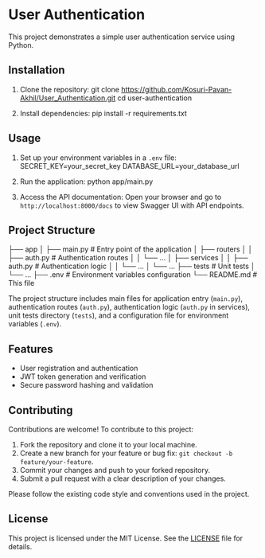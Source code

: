 # User Authentication

This project demonstrates a simple user authentication service using Python.

## Installation

1. Clone the repository:
git clone https://github.com/Kosuri-Pavan-Akhil/User_Authentication.git
cd user-authentication


2. Install dependencies:
pip install -r requirements.txt


## Usage

1. Set up your environment variables in a `.env` file:
SECRET_KEY=your_secret_key
DATABASE_URL=your_database_url

2. Run the application:
python app/main.py


3. Access the API documentation:
Open your browser and go to `http://localhost:8000/docs` to view Swagger UI with API endpoints.

## Project Structure

├── app
│ ├── main.py # Entry point of the application
│ ├── routers
│ │ ├── auth.py # Authentication routes
│ │ └── ...
│ ├── services
│ │ ├── auth.py # Authentication logic
│ │ └── ...
│ └── ...
├── tests # Unit tests
│ └── ...
├── .env # Environment variables configuration
└── README.md # This file


The project structure includes main files for application entry (`main.py`), authentication routes (`auth.py`), authentication logic (`auth.py` in services), unit tests directory (`tests`), and a configuration file for environment variables (`.env`).

## Features

- User registration and authentication
- JWT token generation and verification
- Secure password hashing and validation

## Contributing

Contributions are welcome! To contribute to this project:

1. Fork the repository and clone it to your local machine.
2. Create a new branch for your feature or bug fix: `git checkout -b feature/your-feature`.
3. Commit your changes and push to your forked repository.
4. Submit a pull request with a clear description of your changes.

Please follow the existing code style and conventions used in the project.

## License

This project is licensed under the MIT License. See the [LICENSE](LICENSE) file for details.

